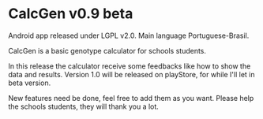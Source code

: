 # CalcGen v0.9 beta
Android app released under LGPL v2.0.
Main language Portuguese-Brasil.

CalcGen is a basic genotype calculator for schools students.

In this release the calculator receive some feedbacks like how to show the data and results.
Version 1.0 will be released on playStore, for while I'll let in beta version.

New features need be done, feel free to add them as you want.
Please help the schools students, they will thank you a lot.

